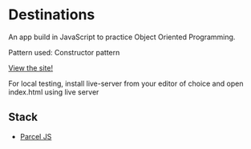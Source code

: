 # Destinations
An app build in JavaScript to practice Object Oriented Programming.

Pattern used: Constructor pattern

[View the site!](https://destinations.netlify.app/)

For local testing, install live-server from your editor of choice and open index.html using live server

## Stack

- [Parcel JS](https://parceljs.org/)
